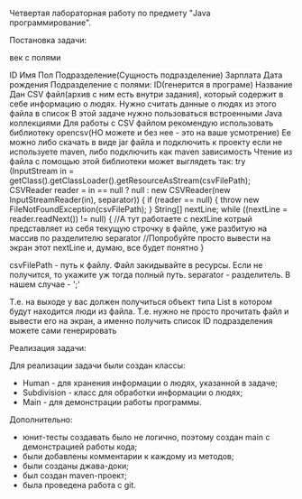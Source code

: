 Четвертая лабораторная работу по предмету "Java программирование".

Постановка задачи: 

век с полями

ID
Имя
Пол
Подразделение(Сущность подразделение)
Зарплата
Дата рождения
Подразделение с полями:
ID(генерится в програме)
Название
Дан CSV файл(архив с ним есть внутри задания), который содержит в себе информацию о людях. Нужно считать данные о людях из этого файла в список
В этой задаче нужно пользоваться встроенными Java  коллекциями
Для работы с CSV файлом рекомендую использовать библиотеку opencsv(НО можете и без нее - это на ваше усмотрение)
Ее можно либо скачать в виде jar  файла и подключить к проекту если не используете maven, либо подключить как maven зависимость
Чтение из файла с помощью этой библиотеки может выглядеть так:
 try (InputStream in = getClass().getClassLoader().getResourceAsStream(csvFilePath);
                CSVReader reader = in == null ? null : new CSVReader(new InputStreamReader(in), separator)) {
            if (reader == null) {
                throw new FileNotFoundException(csvFilePath);
            }
            String[] nextLine;
            while ((nextLine = reader.readNext()) != null) {
           //А тут работаете с nextLine котрый представляет из себя текущую строчку в файле, уже разбитую на массив по разделителю separator
//Попробуйте просто вывести на экран этот nextLine и, думаю, все будет понятно
            }

csvFilePath - путь к файлу. Файл закидывайте в ресурсы. Если не получится, то укажите уж тогда полный путь.
separator - разделитель. В нашем случае  - ';'

Т.е. на выходе у вас должен получиться объект типа List в котором будут находится люди из файла.  Т.е. нужно не просто прочитать файл и вывести его на экран, а именно получить список
ID подразделения можете сами генерировать

Реализация задачи:

Для реализации задачи были создан классы:

- Human - для хранения информации о людях, указанной в задаче;
- Subdivision - класс для обработки информации о людях;
- Main - для демонстрации работы программы.

Дополнительно:

- юнит-тесты создавать было не логично, поэтому создан main с демонстрацией работы кода;
- были добавлены комментарии к каждому из методов;
- были созданы джава-доки;
- был создан maven-проект;
- была проведена работа с git.
